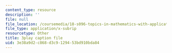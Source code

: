 ```yaml
---
content_type: resource
description: ''
file: null
file_location: /coursemedia/18-s096-topics-in-mathematics-with-applications-in-finance-fall-2013/3e38a9d2c868d3c9129453bd910bda84_8TJQhQ2GZ0Y.srt
file_type: application/x-subrip
resourcetype: Other
title: 3play caption file
uid: 3e38a9d2-c868-d3c9-1294-53bd910bda84
---
```


